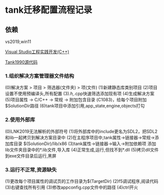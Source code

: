 # tank迁移配置流程记录

## 依赖

vs2019,win11

[Visual Studio工程实践开发(C++)](https://www.bilibili.com/video/BV1S541137P2)

[Tank1990源代码](https://github.com/krystiankaluzny/Tanks)

### 1.组织解决方案管理器文件结构

(0)解决方案 > 项目 > 筛选器(文件夹) > 项(文件)
(1)新建静态库类别项目
(2)项目设置不使用预编译头,所有配置
(3)*.h,*.cpp快速筛选添加现有项
(4)生成解决方案
(5)项目属性 -> C/C++ -> 常规 -> 附加包含目录 (C1083)，给每个项目附加$SolutionDir路径
(6)tank项目中添加引用,app_state,engine,objects打勾

### 2.使用外部库

(0)LNK2019无法解析的外部符号
(1)将外部库中的include更名为SDL2，把SDL2和lib一起拷贝到解决方案目录中
(2)在主程序项目中,tank属性->链接器->常规->添加库目录 $(SolutionDir)/lib/x86
(3)tank属性->链接器->输入->附加依赖项 添加lib文件夹目录中的*.lib文件,导入库
(4)正常生成,运行,但找不到*.dll
(5)拷贝dll文件到exe文件目录后运行,黑屏

### 3.运行不正常,资源缺失

(1)更改每个项目属性的调试页的工作目录为$(TargetDir)
(2)f5调试程序,阅读代码
(3)右键查找所有引用
(3)修改appconfig.cpp文件中的路径
(4)ctrl开火
